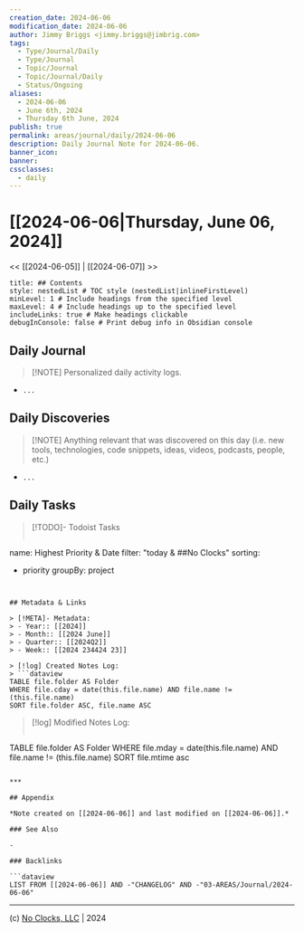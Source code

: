 ```yaml
---
creation_date: 2024-06-06
modification_date: 2024-06-06
author: Jimmy Briggs <jimmy.briggs@jimbrig.com>
tags:
  - Type/Journal/Daily
  - Type/Journal
  - Topic/Journal
  - Topic/Journal/Daily
  - Status/Ongoing
aliases:
  - 2024-06-06
  - June 6th, 2024
  - Thursday 6th June, 2024
publish: true
permalink: areas/journal/daily/2024-06-06
description: Daily Journal Note for 2024-06-06.
banner_icon:
banner:
cssclasses:
  - daily
---
```



# [[2024-06-06|Thursday, June 06, 2024]]

<< [[2024-06-05]] | [[2024-06-07]] >>

```table-of-contents
title: ## Contents 
style: nestedList # TOC style (nestedList|inlineFirstLevel)
minLevel: 1 # Include headings from the specified level
maxLevel: 4 # Include headings up to the specified level
includeLinks: true # Make headings clickable
debugInConsole: false # Print debug info in Obsidian console
```

## Daily Journal

> [!NOTE] Personalized daily activity logs.

- `...`

## Daily Discoveries

> [!NOTE] Anything relevant that was discovered on this day (i.e. new tools, technologies, code snippets, ideas, videos, podcasts, people, etc.)

- `...`

## Daily Tasks

> [!TODO]- Todoist Tasks
> ```todoist
name: Highest Priority & Date
filter: "today & ##No Clocks"
sorting:
   - priority
groupBy: project
```


## Metadata & Links

> [!META]- Metadata:
> - Year:: [[2024]]
> - Month:: [[2024 June]]
> - Quarter:: [[2024Q2]]
> - Week:: [[2024 234424 23]]

> [!log] Created Notes Log:
> ```dataview
TABLE file.folder AS Folder
WHERE file.cday = date(this.file.name) AND file.name != (this.file.name)
SORT file.folder ASC, file.name ASC
```

> [!log] Modified Notes Log:
> ```dataview
TABLE file.folder AS Folder
WHERE file.mday = date(this.file.name) AND file.name != (this.file.name)
SORT file.mtime asc
```

***

## Appendix

*Note created on [[2024-06-06]] and last modified on [[2024-06-06]].*

### See Also

- 

### Backlinks

```dataview
LIST FROM [[2024-06-06]] AND -"CHANGELOG" AND -"03-AREAS/Journal/2024-06-06"
```

***

(c) [No Clocks, LLC](https://github.com/noclocks) | 2024




